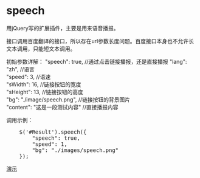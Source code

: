 # speech
用jQuery写的扩展插件，主要是用来语音播报。

接口调用百度翻译的接口，所以存在url参数长度问题。百度接口本身也不允许长文本调用，只能短文本调用。

初始参数详解：
"speech": true, //通过点击链接播报，还是直接播报
"lang": "zh", //语言			
"speed": 3, //语速			
"sWidth": 16, //链接按钮的宽度			
"sHeight": 13, //链接按钮的高度			
"bg": "./image/speech.png", //链接按钮的背景图片			
"content": "这是一段测试内容" //直接播报内容

调用示例：
<pre>
	$('#Result').speech({
		"speech": true,
		"speed": 1,
		"bg": "./images/speech.png"
	});
</pre>


<a href="http://www.tuterm.com/jquery-speech/" target="_blank">演示</a>


